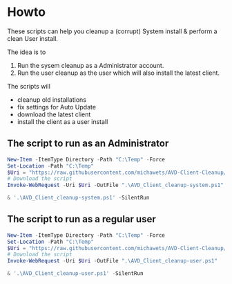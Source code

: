 # Howto

These scripts can help you cleanup a (corrupt) System install & perform a clean User install.

The idea is to

1. Run the sysem cleanup as a Administrator account.
2. Run the user cleanup as the user which will also install the latest client.

The scripts will

* cleanup old installations
* fix settings for Auto Update
* download the latest client
* install the client as a user install

## The script to run as an Administrator

```powershell
New-Item -ItemType Directory -Path "C:\Temp" -Force
Set-Location -Path "C:\Temp"
$Uri = "https://raw.githubusercontent.com/michawets/AVD-Client-Cleanup/main/FixClient/AVD_Client_cleanup-system.ps1"
# Download the script
Invoke-WebRequest -Uri $Uri -OutFile ".\AVD_Client_cleanup-system.ps1"

& '.\AVD_Client_cleanup-system.ps1' -SilentRun
```

## The script to run as a regular user

```powershell
New-Item -ItemType Directory -Path "C:\Temp" -Force
Set-Location -Path "C:\Temp"
$Uri = "https://raw.githubusercontent.com/michawets/AVD-Client-Cleanup/main/FixClient/AVD_Client_cleanup-user.ps1"
# Download the script
Invoke-WebRequest -Uri $Uri -OutFile ".\AVD_Client_cleanup-user.ps1"

& '.\AVD_Client_cleanup-user.ps1' -SilentRun
```
